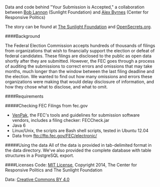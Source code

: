 Data and code behind "Your Submission is Accepted," a collaboration between [Bob Lannon](https://github.com/boblannon) (Sunlight Foundation) and [Alex Byrnes](https://github.com/alexbyrnes) (Center for Responsive Politics)

The story can be found at [The Sunlight Foundation](http://sunlightfoundation.com/blog/2014/10/14/your-submission-is-accepted-fecs-digital-gatekeeper-bars-few/) and [OpenSecrets.org](http://www.opensecrets.org/news/2014/10/your-submission-is-accepted-fecs-digital-gatekeeper-bars-few/).

####Background

The Federal Election Commission accepts hundreds of thousands of filings from organizations that wish to financially support the election or defeat of federal candidates.  These filings are disclosed to the public as open data shortly after they are submitted.  However, the FEC goes through a process of auditing the submissions to correct errors and omissions that may take months, much longer than the window between the last filing deadline and the election.  We wanted to find out how many omissions and errors these organizations were making that would delay disclosure of information, and how they chose what to disclose, and what to omit.

####Requirements

#####Checking FEC Filings from fec.gov
* [VenPak](http://www.fec.gov/elecfil/vendors.shtml), the FEC's tools and guidelines for submission software vendors, includes a filing checker: FECCheck.jar
* Java 6
* Linux/Unix, the scripts are Bash shell scripts, tested in Ubuntu 12.04
* Data from ftp://ftp.fec.gov/FEC/electronic/

#####Using the data
All of the data is provided in tab-delimited format in the data directory. We've also provided the complete database with table structures in a PostgreSQL export.

####Licenses
Code: [MIT License](http://opensource.org/licenses/MIT), Copyright 2014, The Center for Responsive Politics and The Sunlight Foundation

Data: [Creative Commons BY 4.0](http://creativecommons.org/licenses/by/4.0/)










